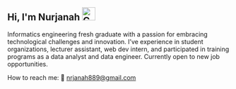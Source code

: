 ## Hi, I'm Nurjanah <img width="30" alt="Coding" src="https://media.tenor.com/SNL9_xhZl9oAAAAi/waving-hand-joypixels.gif">

Informatics engineering fresh graduate with a passion for embracing technological challenges and innovation.  I’ve experience in student organizations, lecturer assistant, web dev intern, and participated in training programs as a data analyst and data engineer. Currently open to new job opportunities.

How to reach me: 
📧 nrjanah889@gmail.com

